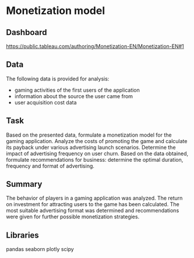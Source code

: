 # Monetization model

## Dashboard
https://public.tableau.com/authoring/Monetization-EN/Monetization-EN#1

## Data
The following data is provided for analysis:
- gaming activities of the first users of the application
- information about the source the user came from
- user acquisition cost data

## Task
Based on the presented data, formulate a monetization model for the gaming application. Analyze the costs of promoting the game and calculate its payback under various advertising launch scenarios. Determine the impact of advertising frequency on user churn. Based on the data obtained, formulate recommendations for business: determine the optimal duration, frequency and format of advertising.

## Summary
The behavior of players in a gaming application was analyzed. The return on investment for attracting users to the game has been calculated. The most suitable advertising format was determined and recommendations were given for further possible monetization strategies.

## Libraries
pandas seaborn plotly scipy
